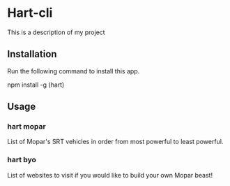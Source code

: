 # Hart-cli

This is a description of my project


## Installation

Run the following command to install this app.

npm install -g (hart)

## Usage

### hart mopar

List of Mopar's SRT vehicles in order from most powerful to least powerful.

### hart byo

List of websites to visit if you would like to build your own Mopar beast!
